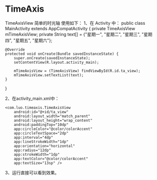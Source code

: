 # TimeAxis
TimeAxisView 简单的时光轴
使用如下：
1、在 Activity 中：
public class MainActivity extends AppCompatActivity {
    private TimeAxisView mTimeAxisView;
    private String text[] = {"星期一", "星期二", "星期三", "星期四", "星期五", "星期六"};

    @Override
    protected void onCreate(Bundle savedInstanceState) {
        super.onCreate(savedInstanceState);
        setContentView(R.layout.activity_main);

        mTimeAxisView = (TimeAxisView) findViewById(R.id.ta_view);
        mTimeAxisView.setTextList(text);
    }
}

2、在activity_main.xml中：
<?xml version="1.0" encoding="utf-8"?>
<LinearLayout xmlns:android="http://schemas.android.com/apk/res/android"
    xmlns:app="http://schemas.android.com/apk/res-auto"
    android:layout_width="match_parent"
    android:layout_height="match_parent"
    android:background="@color/white"
    android:orientation="vertical">

    <com.luo.timeaxis.TimeAxisView
        android:id="@+id/ta_view"
        android:layout_width="match_parent"
        android:layout_height="wrap_content"
        android:paddingTop="10dp"
        app:circleColor="@color/colorAccent"
        app:circleTextSpace="2dp"
        app:interval="4dp"
        app:lineStrokeWidth="1dp"
        app:orientation="horizontal"
        app:radius="12dp"
        app:strokeWidth="1dp"
        app:textColor="@color/colorAccent"
        app:textSize="13sp" />

</LinearLayout>

3、运行直接可以看到效果。